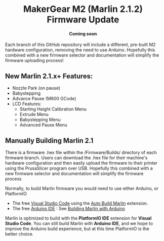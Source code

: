 <h1 align="center">MakerGear M2 (Marlin 2.1.2) Firmware Update</h1>
<h4 align="center">Coming soon</h4>

Each branch of this GitHub repository will include a different, pre-built M2 hardware configuration, removing the need to use Arduino. Hopefully this combined with a new firmware selector and documentation will simplify the firmware uploading process!

## New Marlin 2.1.x+ Features:

- Nozzle Park (on pause)
- Babystepping
- Advance Pause (M600 GCode)
- LCD Features:
  - Starting Height Calibration Menu
  - Extrude Menu
  - Babystepping Menu
  - Advanced Pause Menu

## Manually Building Marlin 2.1

There is a firmware .hex file within the /Firmware/Builds/ directory of each firmware branch. Users can download the .hex file for their machine's hardware configuration and then easily upload the firmware to their printer using the PrusaSlicer program over USB. Hopefully this combined with a new firmware selector and documentation will simplify the firmware process

Normally, to build Marlin firmware you would need to use either Arduino, or PlatformIO 

- The free [Visual Studio Code](https://code.visualstudio.com/download) using the [Auto Build Marlin](https://marlinfw.org/docs/basics/auto_build_marlin.html) extension.
- The free [Arduino IDE](https://www.arduino.cc/en/main/software) : See [Building Marlin with Arduino](https://marlinfw.org/docs/basics/install_arduino.html)

Marlin is optimized to build with the **PlatformIO IDE** extension for **Visual Studio Code**. You can still build Marlin with **Arduino IDE**, and we hope to improve the Arduino build experience, but at this time PlatformIO is the better choice.
